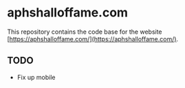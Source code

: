 # aphshalloffame.com

This repository contains the code base for the website [https://aphshalloffame.com/](https://aphshalloffame.com/).

## TODO

- Fix up mobile
